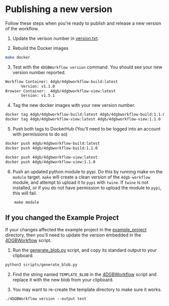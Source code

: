 # Publishing a new version

Follow these steps when you're ready to publish and release a new version of the workflow.

1. Update the verison number in [version.txt](../version.txt).

2. Rebuild the Docker images
```sh
make docker
```

3. Test with the `4DGBWorkflow version` command. You should see your new version number reported.
```sh
Workflow Container: 4dgb/4dgbworkflow-build:latest
       Version: v1.1.0
Browser Container:  4dgb/4dgbworkflow-view:latest
       Version: v1.5.1
```

4. Tag the new docker images with your new version number.
```sh
docker tag 4dgb/4dgbworkflow-build:latest 4dgb/4dgbworkflow-build:1.1.0
docker tag 4dgb/4dgbworkflow-view:latest 4dgb/4dgbworkflow-view:1.1.0
```

5. Push both tags to DockerHub (You'll need to be logged into an account with permissions to do so)
```sh
docker push 4dgb/4dgbworkflow-build:latest
docker push 4dgb/4dgbworkflow-build:1.1.0

docker push 4dgb/4dgbworkflow-view:latest
docker push 4dgb/4dgbworkflow-view:1.1.0
```

6. Push an updated python module to pypi. Do this by running make on the `module` target. `make` will
create a clean version of the `4dgb-workflow` module, and attempt to upload it to `pypi` with `twine`.
If `twine` is not installed, or if you do not have permission to upload the module to `pypi`, this 
will fail.

```
    make module
```

## If you changed the Example Project

If your changes affected the example project in the [example_project](../example_project/) directory, then you'll need to update the version embedded in the [4DGBWorkflow](../4DGBWorkflow) script.

1. Run the [generate_blob.py](../scripts/generate_blob.py) script, and copy its standard output to your clipboard.
```sh
python3 scripts/generate_blob.py
```

2. Find the string named `TEMPLATE_BLOB` in the [4DGBWorkflow](../4DGBWorkflow) script and replace it with the new blob from your clipboard.

3. You may want to re-create the template directory to make sure it works.
```
./4DGBWorkflow version --output test
```
